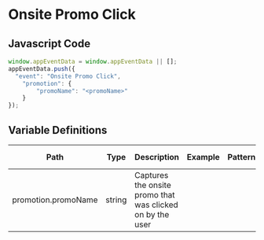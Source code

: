 # Onsite Promo Click

### 

## Javascript Code
```js
window.appEventData = window.appEventData || [];
appEventData.push({
  "event": "Onsite Promo Click",
    "promotion": {
        "promoName": "<promoName>"
    }
});
```

## Variable Definitions

|Path|Type|Description|Example|Pattern|Min Length|Max Length|Minimum|Maximum|Multiple Of|
| --- | --- | --- | --- | --- | --- | --- | --- | --- | --- |
|promotion.promoName|string|Captures the onsite promo that was clicked on by the user||||||||




